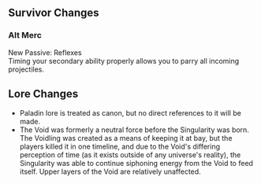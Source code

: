 ## Survivor Changes
### Alt Merc</br>
New Passive: Reflexes</br>
Timing your secondary ability properly allows you to parry all incoming projectiles.

## Lore Changes
- Paladin lore is treated as canon, but no direct references to it will be made.
- The Void was formerly a neutral force before the Singularity was born. The Voidling was created as a means of keeping it at bay, but the players killed it in one timeline, and due to the Void's differing perception of time (as it exists outside of any universe's reality), the Singularity was able to continue siphoning energy from the Void to feed itself. Upper layers of the Void are relatively unaffected.
